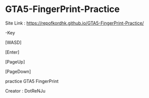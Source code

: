 # GTA5-FingerPrint-Practice
Site Link : https://repofkordhk.github.io/GTA5-FingerPrint-Practice/
 
 -Key
 
[WASD]

[Enter]

[PageUp]

[PageDown]


practice GTA5 FingerPrint

Creator : DotReNJu
